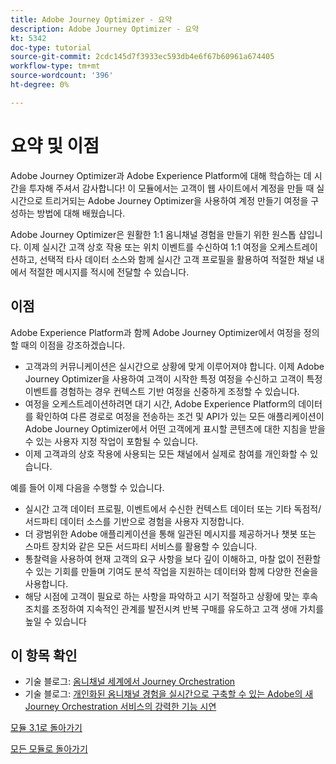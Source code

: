 ```yaml
---
title: Adobe Journey Optimizer - 요약
description: Adobe Journey Optimizer - 요약
kt: 5342
doc-type: tutorial
source-git-commit: 2cdc145d7f3933ec593db4e6f67b60961a674405
workflow-type: tm+mt
source-wordcount: '396'
ht-degree: 0%

---
```


# 요약 및 이점

Adobe Journey Optimizer과 Adobe Experience Platform에 대해 학습하는 데 시간을 투자해 주셔서 감사합니다!
이 모듈에서는 고객이 웹 사이트에서 계정을 만들 때 실시간으로 트리거되는 Adobe Journey Optimizer을 사용하여 계정 만들기 여정을 구성하는 방법에 대해 배웠습니다.

Adobe Journey Optimizer은 원활한 1:1 옴니채널 경험을 만들기 위한 원스톱 샵입니다. 이제 실시간 고객 상호 작용 또는 위치 이벤트를 수신하여 1:1 여정을 오케스트레이션하고, 선택적 타사 데이터 소스와 함께 실시간 고객 프로필을 활용하여 적절한 채널 내에서 적절한 메시지를 적시에 전달할 수 있습니다.

## 이점

Adobe Experience Platform과 함께 Adobe Journey Optimizer에서 여정을 정의할 때의 이점을 강조하겠습니다.

- 고객과의 커뮤니케이션은 실시간으로 상황에 맞게 이루어져야 합니다. 이제 Adobe Journey Optimizer을 사용하여 고객이 시작한 특정 여정을 수신하고 고객이 특정 이벤트를 경험하는 경우 컨텍스트 기반 여정을 신중하게 조정할 수 있습니다.
- 여정을 오케스트레이션하려면 대기 시간, Adobe Experience Platform의 데이터를 확인하여 다른 경로로 여정을 전송하는 조건 및 API가 있는 모든 애플리케이션이 Adobe Journey Optimizer에서 어떤 고객에게 표시할 콘텐츠에 대한 지침을 받을 수 있는 사용자 지정 작업이 포함될 수 있습니다.
- 이제 고객과의 상호 작용에 사용되는 모든 채널에서 실제로 참여를 개인화할 수 있습니다.

예를 들어 이제 다음을 수행할 수 있습니다.

- 실시간 고객 데이터 프로필, 이벤트에서 수신한 컨텍스트 데이터 또는 기타 독점적/서드파티 데이터 소스를 기반으로 경험을 사용자 지정합니다.
- 더 광범위한 Adobe 애플리케이션을 통해 일관된 메시지를 제공하거나 챗봇 또는 스마트 장치와 같은 모든 서드파티 서비스를 활용할 수 있습니다.
- 통찰력을 사용하여 현재 고객의 요구 사항을 보다 깊이 이해하고, 마찰 없이 전환할 수 있는 기회를 만들며 기여도 분석 작업을 지원하는 데이터와 함께 다양한 전술을 사용합니다.
- 해당 시점에 고객이 필요로 하는 사항을 파악하고 시기 적절하고 상황에 맞는 후속 조치를 조정하여 지속적인 관계를 발전시켜 반복 구매를 유도하고 고객 생애 가치를 높일 수 있습니다

## 이 항목 확인

- 기술 블로그: [옴니채널 세계에서 Journey Orchestration](https://medium.com/adobetech/journey-orchestration-in-an-omnichannel-world-3a2d32d556d9)
- 기술 블로그: [개인화된 옴니채널 경험을 실시간으로 구축할 수 있는 Adobe의 새 Journey Orchestration 서비스의 강력한 기능 시연](https://medium.com/adobetech/demonstrating-the-power-of-adobes-new-journey-orchestration-service-to-build-personalized-aa60d88cd34)

[모듈 3.1로 돌아가기](./journey-orchestration-create-account.md)

[모든 모듈로 돌아가기](../../../overview.md)
